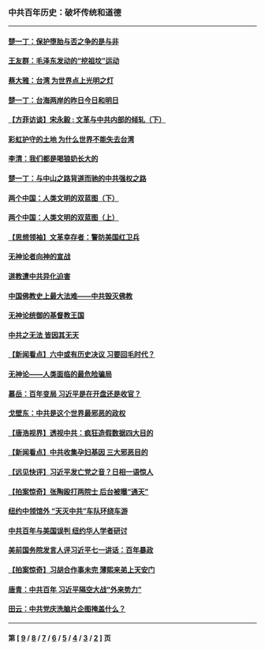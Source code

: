 ### 中共百年历史：破坏传统和道德
---
#### [楚一丁：保护堕胎与否之争的是与非](../../pages/nf1176114/n13815642.md?04110430) 
#### [王友群：毛泽东发动的“挖祖坟”运动](../../pages/nf1176114/n13723639.md?04110430) 
#### [蔡大雅：台湾 为世界点上光明之灯](../../pages/nf1176114/n13531530.md?04110430) 
#### [楚一丁：台海两岸的昨日今日和明日](../../pages/nf1176114/n13531468.md?04110430) 
#### [【方菲访谈】宋永毅 : 文革与中共内部的倾轧（下）](../../pages/nf1176114/n13486836.md?04110430) 
#### [彩虹护守的土地 为什么世界不能失去台湾](../../pages/nf1176114/n13476849.md?04110430) 
#### [李清：我们都是喝狼奶长大的](../../pages/nf1176114/n13471478.md?04110430) 
#### [楚一丁：与中山之路背道而驰的中共强权之路](../../pages/nf1176114/n13437270.md?04110430) 
#### [两个中国：人类文明的双蓝图（下）](../../pages/nf1176114/n13423132.md?04110430) 
#### [两个中国：人类文明的双蓝图（上）](../../pages/nf1176114/n13422687.md?04110430) 
#### [【思想领袖】文革幸存者：警防美国红卫兵](../../pages/nf1176114/n13339289.md?04110430) 
#### [无神论者向神的宣战](../../pages/nf1176114/n13281535.md?04110430) 
#### [道教遭中共异化迫害](../../pages/nf1176114/n13281463.md?04110430) 
#### [中国佛教史上最大法难——中共毁灭佛教](../../pages/nf1176114/n13281397.md?04110430) 
#### [无神论统御的基督教王国](../../pages/nf1176114/n13281280.md?04110430) 
#### [中共之无法 皆因其无天](../../pages/nf1176114/n13281088.md?04110430) 
#### [【新闻看点】六中或有历史决议 习要回毛时代？](../../pages/nf1176114/n13222895.md?04110430) 
#### [无神论——人类面临的最危险骗局](../../pages/nf1176114/n13196137.md?04110430) 
#### [慕岳：百年变局 习近平是在开盘还是收官？](../../pages/nf1176114/n13206516.md?04110430) 
#### [戈壁东：中共是这个世界最邪恶的政权](../../pages/nf1176114/n13085641.md?04110430) 
#### [【唐浩视界】透视中共：疯狂造假数据四大目的](../../pages/nf1176114/n13080590.md?04110430) 
#### [【新闻看点】中共收集孕妇基因 三大邪恶目的](../../pages/nf1176114/n13077182.md?04110430) 
#### [【远见快评】习近平发亡党之音？日相一语惊人](../../pages/nf1176114/n13074809.md?04110430) 
#### [【拍案惊奇】张陶殴打两院士 后台被曝“通天”](../../pages/nf1176114/n13070496.md?04110430) 
#### [纽约中领馆外 “天灭中共”车队环绕车游](../../pages/nf1176114/n13070693.md?04110430) 
#### [中共百年与美国误判 纽约华人学者研讨](../../pages/nf1176114/n13067969.md?04110430) 
#### [美前国务院发言人评习近平七一讲话：百年暴政](../../pages/nf1176114/n13066986.md?04110430) 
#### [【拍案惊奇】习胡合作事未完 薄熙来弟上天安门](../../pages/nf1176114/n13065867.md?04110430) 
#### [唐青：中共百年 习近平隔空大战“外来势力”](../../pages/nf1176114/n13065976.md?04110430) 
#### [田云：中共党庆洗脑片企图掩盖什么？](../../pages/nf1176114/n13064395.md?04110430) 

---
#### 第 [ [9](./9.md?04110430) / [8](./8.md?04110430) / [7](./7.md?04110430) / [6](./6.md?04110430) / [5](./5.md?04110430) / [4](./4.md?04110430) / [3](./3.md?04110430) / [2](./2.md?04110430) ] 页
